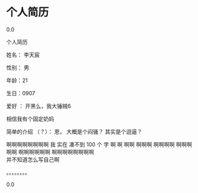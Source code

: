 # 个人简历 
0.0

个人简历 
 
 姓名： 李天宸
 
 性别： 男
 
 年龄：21
 
 生日：0907
 
 爱好 ： 开黑么，我大锤贼6
 
 相信我有个固定奶妈  
 
简单的介绍 （？）： 恩， 大概是个闷骚？  其实是个逗逼？
 
啊啊啊啊啊啊啊啊  我 实在  凑不到 100  个   字  啊  啊 啊啊 啊啊啊 啊啊啊啊 啊啊啊啊啊 啊啊啊啊啊啊 啊啊啊啊啊啊啊啊  
并不知道怎么写自己啊 

。。。。。。。。

0.0